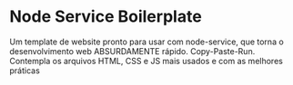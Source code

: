 ﻿# Node Service Boilerplate

Um template de website pronto para usar com node-service, que torna o 
desenvolvimento web ABSURDAMENTE rápido. Copy-Paste-Run. Contempla os arquivos HTML, CSS e JS mais 
usados e com as melhores práticas